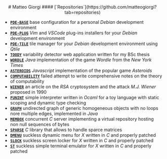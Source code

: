 <style>
h1 { margin-top: 2rem; }
h2 { margin-top: 0rem; }
h4 { margin-top: -1rem; }
</style>


<center>
# Matteo Giorgi
#### [`Repositories`](https://github.com/matteogiorgi?tab=repositories)
</center>


- [**`PDE-BASE`**](https://github.com/matteogiorgi/pde-base) base configuration for a personal *Debian* development environment
- [**`PDE-PLUG`**](https://github.com/matteogiorgi/pde-plug) *Vim* and *VSCode* plug-ins installers for your *Debian* development environment
- [**`PDE-TILE`**](https://github.com/matteogiorgi/pde-tile) tile manager for your *Debian* development environment using *Qtile*
- [**`TOODY`**](https://github.com/matteogiorgi/toody) variability detector web application written for my BSc thesis
- [**`WORDLE`**](https://github.com/matteogiorgi/wordle) *Java* implementation of the game *Wordle* from the *New York Times*
- [**`ASTEROIDS`**](https://github.com/matteogiorgi/asteroids) *Javascript* implementation of the popular game *Asteroids*
- [**`COMPUTABILITY`**](https://github.com/matteogiorgi/computability) failed attempt to write comprehensive notes on the theory of computability
- [**`WIENER`**](https://github.com/matteogiorgi/wiener) an article on the *RSA* cryptosystem and the attack *M.J. Wiener* proposed in 1990
- [**`FUNINT`**](https://github.com/matteogiorgi/funint) simple interpreter written in *Ocaml* for a toy language with static scoping and dynamic type checking
- [**`GRAPH`**](https://github.com/matteogiorgi/graph) undirected graph of generic homogeneous objects with no loops nore multiple edges, implemented in *Java*
- [**`MEMBOX`**](https://github.com/matteogiorgi/membox) concurrent *C* server implementing a virtual repository hosting non null sequences of bytes
- [**`SPARSE`**](https://github.com/matteogiorgi/sparse) *C* library that allows to handle sparce matrices
- [**`DMENU`**](https://github.com/matteogiorgi/dmenu) suckless dynamic menu for *X* written in *C* and properly patched
- [**`SLOCK`**](https://github.com/matteogiorgi/slock) suckless screen locker for *X* written in *C* and properly patched
- [**`ST`**](https://github.com/matteogiorgi/st) suckless simple terminal emulator for *X* written in *C* and properly patched
